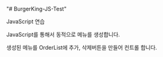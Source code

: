 "# BurgerKing-JS-Test"

JavaScript 연습

JavaScript를 통해서 동적으로 메뉴를 생성합니다.

생성된 메뉴를 OrderList에 추가, 삭제버튼을 만들어 컨트롤 합니다.
